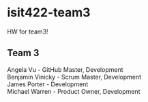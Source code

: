 # isit422-team3
HW for team3!

## Team 3
Angela Vu - GitHub Master, Development  
Benjamin Vinicky - Scrum Master, Development  
James Porter - Development  
Michael Warren - Product Owner, Development
